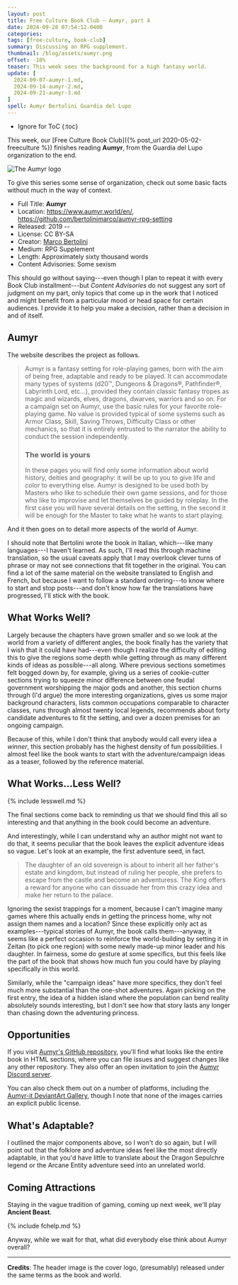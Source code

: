 ```yaml
---
layout: post
title: Free Culture Book Club — Aumyr, part 4
date: 2024-09-28 07:54:12-0400
categories:
tags: [free-culture, book-club]
summary: Discussing an RPG supplement.
thumbnail: /blog/assets/aumyr.png
offset: -18%
teaser: This week sees the background for a high fantasy world.
update: [
  2024-09-07-aumyr-1.md,
  2024-09-14-aumyr-2.md,
  2024-09-21-aumyr-3.md
]
spell: Aumyr Bertolini Guardia del Lupo 
---
```


* Ignore for ToC
{:toc}

This week, our [Free Culture Book Club]({% post_url 2020-05-02-freeculture %}) finishes reading **Aumyr**, from the Guardia del Lupo organization to the end.

![The Aumyr logo](/blog/assets/aumyr.png "Yes, I'd call that a logo...")

To give this series some sense of organization, check out some basic facts without much in the way of context.

 * Full Title:  **Aumyr**
 * Location:  <https://www.aumyr.world/en/>, <https://github.com/bertolinimarco/aumyr-rpg-setting>
 * Released:  2019 --
 * License:  CC BY-SA
 * Creator:  [Marco Bertolini](https://github.com/bertolinimarco)
 * Medium:  RPG Supplement
 * Length:  Approximately sixty thousand words
 * Content Advisories:  Some sexism

This should go without saying---even though I plan to repeat it with every Book Club installment---but *Content Advisories* do not suggest any sort of judgment on my part, only topics that come up in the work that I noticed and might benefit from a particular mood or head space for certain audiences.  I provide it to help you make a decision, rather than a decision in and of itself.

## Aumyr

The website describes the project as follows.

 > Aumyr is a fantasy setting for role-playing games, born with the aim of being free, adaptable and ready to be played. It can accommodate many types of systems (d20™, Dungeons & Dragons®, Pathfinder®, Labyrinth Lord, etc...), provided they contain classic fantasy tropes as magic and wizards, elves, dragons, dwarves, warriors and so on. For a campaign set on Aumyr, use the basic rules for your favorite role-playing game. No value is provided typical of some systems such as Armor Class, Skill, Saving Throws, Difficulty Class or other mechanics, so that it is entirely entrusted to the narrator the ability to conduct the session independently.
 >
 > ### The world is yours
 >
 > In these pages you will find only some information about world history, deities and geography: it will be up to you to give life and color to everything else. Aumyr is designed to be used both by Masters who like to schedule their own game sessions, and for those who like to improvise and let themselves be guided by roleplay. In the first case you will have several details on the setting, in the second it will be enough for the Master to take what he wants to start playing.

And it then goes on to detail more aspects of the world of Aumyr.

I should note that Bertolini wrote the book in Italian, which---like many languages---I haven't learned.  As such, I'll read this through machine translation, so the usual caveats apply that I may overlook clever turns of phrase or may not see connections that fit together in the original.  You can find a lot of the same material on the website translated to English and French, but because I want to follow a standard ordering---to know where to start and stop posts---and don't know how far the translations have progressed, I'll stick with the book.

## What Works Well?

Largely because the chapters have grown smaller and so we look at the world from a variety of different angles, the book finally has the variety that I wish that it could have had---even though I realize the difficulty of editing this to give the regions some depth while getting through as many different kinds of ideas as possible---all along.  Where previous sections sometimes felt bogged down by, for example, giving us a series of cookie-cutter sections trying to squeeze minor difference between one feudal government worshipping the major gods and another, this section churns through (I'd argue) the more interesting organizations, gives us some major background characters, lists common occupations comparable to character classes, runs through almost twenty local legends, recommends about forty candidate adventures to fit the setting, and over a dozen premises for an ongoing campaign.

Because of this, while I don't think that anybody would call every idea a *winner*, this section probably has the highest density of fun possibilities.  I almost feel like the book wants to start with the adventure/campaign ideas as a teaser, followed by the reference material.

## What Works...Less Well?

{% include lesswell.md %}

The final sections come back to reminding us that we should find this all so interesting and that anything in the book could become an adventure.

And interestingly, while I can understand why an author might not want to do that, it seems peculiar that the book leaves the explicit adventure ideas so vague.  Let's look at an example, the first adventure seed, in fact.

 > The daughter of an old sovereign is about to inherit all her father's estate and kingdom, but instead of ruling her people, she prefers to escape from the castle and become an adventuress. The King offers a reward for anyone who can dissuade her from this crazy idea and make her return to the palace.

Ignoring the sexist trappings for a moment, because I can't imagine many games where this actually ends in getting the princess home, why not assign them names and a location?  Since these explicitly only act as examples---typical stories of Aumyr, the book calls them---anyway, it seems like a perfect occasion to reinforce the world-building by setting it in Zeitan (to pick one region) with some newly made-up minor leader and his daughter.  In fairness, some do gesture at some specifics, but this feels like the part of the book that shows how much fun you could have by playing specifically in this world.

Similarly, while the "campaign ideas" have more specifics, they don't feel much more substantial than the one-shot adventures.  Again picking on the first entry, the idea of a hidden island where the population can bend reality absolutely sounds interesting, but I don't see how that story lasts any longer than chasing down the adventuring princess.

## Opportunities

If you visit [Aumyr's GitHub repository](https://github.com/bertolinimarco/aumyr-rpg-setting), you'll find what looks like the entire book in HTML sections, where you can file issues and suggest changes like any other repository.  They also offer an open invitation to join the [Aumyr Discord server](https://discord.gg/HP9bA4Z).

You can also check them out on a number of platforms, including the [Aumyr-it DeviantArt Gallery](https://www.deviantart.com/aumyr-it), though I note that none of the images carries an explicit public license.

## What's Adaptable?

I outlined the major components above, so I won't do so again, but I will point out that the folklore and adventure ideas feel like the most directly adaptable, in that you'd have little to translate about the Dragon Sepulchre legend or the Arcane Entity adventure seed into an unrelated world.

## Coming Attractions

Staying in the vague tradition of gaming, coming up next week, we'll play **Ancient Beast**.

{% include fchelp.md %}

Anyway, while we wait for that, what did everybody else think about Aumyr overall?

* * *

**Credits**:  The header image is the cover logo, (presumably) released under the same terms as the book and world.
